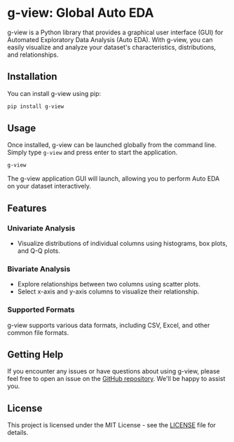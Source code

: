 # g-view: Global Auto EDA

g-view is a Python library that provides a graphical user interface (GUI) for Automated Exploratory Data Analysis (Auto EDA). With g-view, you can easily visualize and analyze your dataset's characteristics, distributions, and relationships.

## Installation

You can install g-view using pip:

```bash
pip install g-view
```

## Usage

Once installed, g-view can be launched globally from the command line. Simply type `g-view` and press enter to start the application.

```bash
g-view
```

The g-view application GUI will launch, allowing you to perform Auto EDA on your dataset interactively.

## Features

### Univariate Analysis

- Visualize distributions of individual columns using histograms, box plots, and Q-Q plots.

### Bivariate Analysis

- Explore relationships between two columns using scatter plots.
- Select x-axis and y-axis columns to visualize their relationship.

### Supported Formats

g-view supports various data formats, including CSV, Excel, and other common file formats.

## Getting Help

If you encounter any issues or have questions about using g-view, please feel free to open an issue on the [GitHub repository](https://github.com/example/g-view). We'll be happy to assist you.

## License

This project is licensed under the MIT License - see the [LICENSE](LICENSE) file for details.
